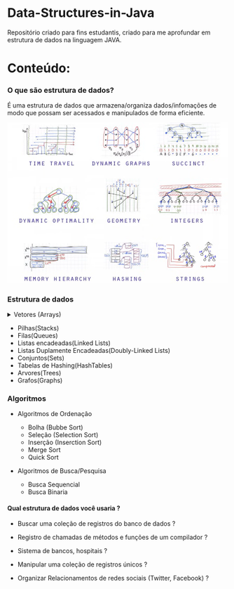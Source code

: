# Data-Structures-in-Java
Repositório criado para fins estudantis, criado para me aprofundar em estrutura de dados na linguagem JAVA.

# Conteúdo:

### O que são estrutura de dados?
É uma estrutura de dados que armazena/organiza dados/infomações de modo que possam ser acessados e manipulados de forma eficiente.

![Imagem das estruturas de dados](images/estruturaDados.png)



### Estrutura de dados 
   <details>
  <summary>Vetores (Arrays)</summary>
  
  <br>
  
  - **Criação de um Vetor**  
    - Exemplo de criação de um vetor:  
      ```java
      tipo[] novo_array = new tipo[tamanho];
      ```

  - **Iterando um Vetor**  
    - Exemplo de iteração usando um `for`:  
      ```java
      for (int i = 0; i < novo_array.length; i++) {
          // Acessando o elemento do vetor
          System.out.println(novo_array[i]);
      }
      ```

      - Exemplo de iteração usando um `foreach`:
      ```java
      for (tipo elemento : novo_array) {
        // Acessando o elemento do vetor
        System.out.println(elemento);
      }
      ```

   - **Classe Vetor utilizada**

  ```java
    public class Vetor{
    private String[] elementos;
    private int tamanho;

      public Vetor(int capacidade){
          this.elementos = new String[capacidade];
          this.tamanho = 0;
      }
    }
  ```

  - **Adicionando elemento no final do vetor**  

  ```java
     public void adicionaElemento(String elemento) throws Exception{
        //Itera os elementos dentro do array e aumenta o tamanho até o seu limite total
        if(this.tamanho < this.elementos.length){
            this.elementos[this.tamanho] = elemento;
            this.tamanho++;
        }
        else{
            throw new Exception("Vetor já está cheio, não é possivel adicionar mais elementos");
        }
    }
  ```

  - **Verificando a quantidade de elementos no vetor**  
  ```java
    public int tamanho(){
        return this.tamanho;
    }
  ``` 
  - **Imprimindo os elementos do vetor**  
  ```java
    @Override
    public String toString(){
        return "Vetor [elementos=" + Arrays.toString(elementos) 
                        + ", tamanho=" 
                        + tamanho + "]";
    }
  ``` 

  - **Verificando se um elemento existe no vetor**  
  - **Adicionando elemento em qualquer posição**  
  - **Adicionando mais capacidade ao vetor**  
  - **Removendo elemento do vetor**  
  - **Generalizando o tipo dos elementos**  
  - **Definindo o tipo do vetor dinamicamente**

</details>

- Pilhas(Stacks)
- Filas(Queues)
- Listas encadeadas(Linked Lists)
- Listas Duplamente Encadeadas(Doubly-Linked Lists)
- Conjuntos(Sets)
- Tabelas de Hashing(HashTables)
- Arvores(Trees)
- Grafos(Graphs)

### Algoritmos
- Algoritmos de Ordenação
  *  Bolha (Bubbe Sort)
  *  Seleção (Selection Sort)
  *  Inserção (Inserction Sort)
  *  Merge Sort
  *  Quick Sort

- Algoritmos de Busca/Pesquisa
   * Busca Sequencial
   * Busca Binaria

#### Qual estrutura de dados você usaria ?

- Buscar uma coleção de registros do banco de dados ?

- Registro de chamadas de métodos e funções de um compilador ?

- Sistema de bancos, hospitais ?

- Manipular uma coleção de registros únicos ?

- Organizar Relacionamentos de redes sociais (Twitter, Facebook) ?
